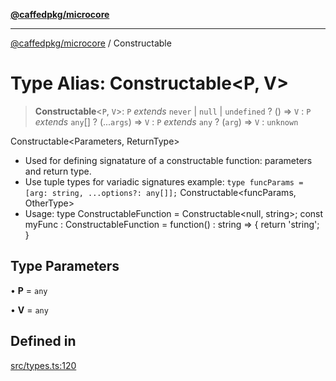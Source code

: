 [**@caffedpkg/microcore**](../README.md)

***

[@caffedpkg/microcore](../globals.md) / Constructable

# Type Alias: Constructable\<P, V\>

> **Constructable**\<`P`, `V`\>: `P` *extends* `never` \| `null` \| `undefined` ? () => `V` : `P` *extends* `any`[] ? (...`args`) => `V` : `P` *extends* `any` ? (`arg`) => `V` : `unknown`

Constructable<Parameters, ReturnType>
- Used for defining signatature of a constructable function: parameters and return type.
- Use tuple types for variadic signatures
  example: `type funcParams = [arg: string, ...options?: any[]];`
            Constructable<funcParams, OtherType>
- Usage:
   type ConstructableFunction = Constructable<null, string>;
   const myFunc : ConstructableFunction = function() : string => {
     return 'string';
   }

## Type Parameters

• **P** = `any`

• **V** = `any`

## Defined in

[src/types.ts:120](https://github.com/caffed/microcore/blob/3444f5042af4893783a848f270124aa74f8db032/src/types.ts#L120)

